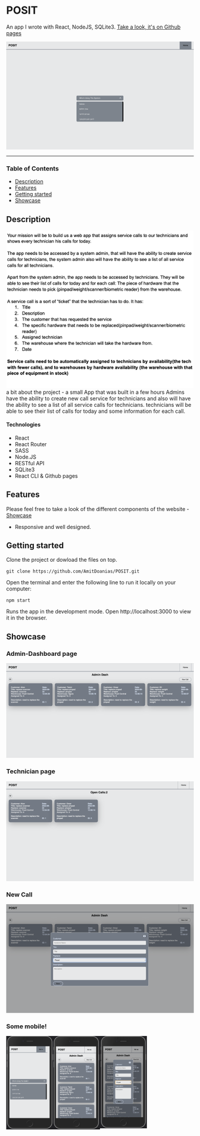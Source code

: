 
# POSIT
An app I wrote with React, NodeJS, SQLite3.
[Take a look, it's on Github pages](https://github.com/AmitDoanias/POSIT "Github pages link")

![Homepage image](/imgs/home-page.png "Homepage image")
___

### Table of Contents
- [Description](#description)
- [Features](#features)
- [Getting started](#getting-started)
- [Showcase](#showcase)

## Description
![Mission image](/imgs/mission.png "Mission image")
a bit about the project - a small App that was built in a few hours 
Admins have the ability to create new call service for technicians and also will have the ability to see a list of all service calls for technicians.
technicians will be able to see their list of calls for today and some information for each call.


#### Technologies
- React 
- React Router
- SASS
- Node.JS
- RESTful API
- SQLite3
- React CLI & Github pages

## Features
Please feel free to take a look of the different components of the website - [Showcase](#showcase)

- Responsive and well designed.

## Getting started
Clone the project or dowload the files on top.
```
git clone https://github.com/AmitDoanias/POSIT.git
```
Open the terminal and enter the following line to run it locally on your computer:
```
npm start
```
Runs the app in the development mode.
Open http://localhost:3000 to view it in the browser.

## Showcase

### Admin-Dashboard page
![ dashboard](/imgs/dashboard.png "dashboard")

### Technician page
![ technician](/imgs/technician.png "technician")

### New Call
![ newCall](/imgs/new-call.png "newCall")

### Some mobile!
<img src="/imgs/home-mobile.png" width="25%" style="float: left;"/><img src="/imgs/dash-mobile.png" width="25%" style="float: left;"/><img src="/imgs/new-call-mobile.png" width="25%" style="float: left;"/>
